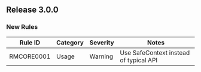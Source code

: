 ## Release 3.0.0

### New Rules

Rule ID | Category | Severity | Notes
--------|----------|----------|--------------------
RMCORE0001 | Usage | Warning  | Use SafeContext instead of typical API
